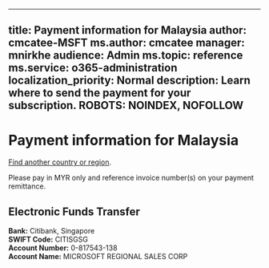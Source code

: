 
---
title: Payment information for Malaysia
author: cmcatee-MSFT
ms.author: cmcatee
manager: mnirkhe
audience: Admin
ms.topic: reference
ms.service: o365-administration
localization_priority: Normal
description: Learn where to send the payment for your subscription.
ROBOTS: NOINDEX, NOFOLLOW
---                                

# Payment information for Malaysia

[Find another country or region](CernPayTest.md). <!--This should go to the parent "Pay for your Office 365 for business subscription" topic-->

Please pay in MYR only and reference invoice number(s) on your payment remittance.

## Electronic Funds Transfer

**Bank:** Citibank, Singapore  
**SWIFT Code:** CITISGSG  
**Account Number:** 0-817543-138  
**Account Name:** MICROSOFT REGIONAL SALES CORP  



